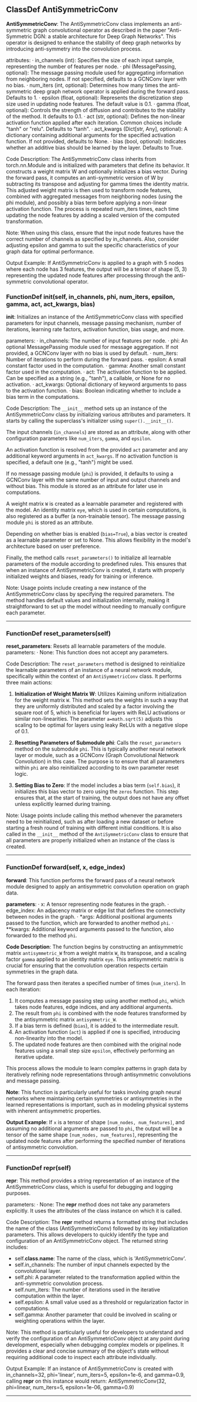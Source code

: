 ## ClassDef AntiSymmetricConv
**AntiSymmetricConv**: The AntiSymmetricConv class implements an anti-symmetric graph convolutional operator as described in the paper "Anti-Symmetric DGN: a stable architecture for Deep Graph Networks". This operator is designed to enhance the stability of deep graph networks by introducing anti-symmetry into the convolution process.

attributes:
· in_channels (int): Specifies the size of each input sample, representing the number of features per node.
· phi (MessagePassing, optional): The message passing module used for aggregating information from neighboring nodes. If not specified, defaults to a GCNConv layer with no bias.
· num_iters (int, optional): Determines how many times the anti-symmetric deep graph network operator is applied during the forward pass. Defaults to 1.
· epsilon (float, optional): Represents the discretization step size used in updating node features. The default value is 0.1.
· gamma (float, optional): Controls the strength of diffusion and contributes to the stability of the method. It defaults to 0.1.
· act (str, optional): Defines the non-linear activation function applied after each iteration. Common choices include "tanh" or "relu". Defaults to "tanh".
· act_kwargs (Dict[str, Any], optional): A dictionary containing additional arguments for the specified activation function. If not provided, defaults to None.
· bias (bool, optional): Indicates whether an additive bias should be learned by the layer. Defaults to True.

Code Description: The AntiSymmetricConv class inherits from torch.nn.Module and is initialized with parameters that define its behavior. It constructs a weight matrix W and optionally initializes a bias vector. During the forward pass, it computes an anti-symmetric version of W by subtracting its transpose and adjusting for gamma times the identity matrix. This adjusted weight matrix is then used to transform node features, combined with aggregated messages from neighboring nodes (using the phi module), and possibly a bias term before applying a non-linear activation function. The process is repeated num_iters times, each time updating the node features by adding a scaled version of the computed transformation.

Note: When using this class, ensure that the input node features have the correct number of channels as specified by in_channels. Also, consider adjusting epsilon and gamma to suit the specific characteristics of your graph data for optimal performance.

Output Example: If AntiSymmetricConv is applied to a graph with 5 nodes where each node has 3 features, the output will be a tensor of shape (5, 3) representing the updated node features after processing through the anti-symmetric convolutional operator.
### FunctionDef __init__(self, in_channels, phi, num_iters, epsilon, gamma, act, act_kwargs, bias)
**__init__**: Initializes an instance of the AntiSymmetricConv class with specified parameters for input channels, message passing mechanism, number of iterations, learning rate factors, activation function, bias usage, and more.

parameters:
· in_channels: The number of input features per node.
· phi: An optional MessagePassing module used for message aggregation. If not provided, a GCNConv layer with no bias is used by default.
· num_iters: Number of iterations to perform during the forward pass.
· epsilon: A small constant factor used in the computation.
· gamma: Another small constant factor used in the computation.
· act: The activation function to be applied. Can be specified as a string (e.g., "tanh"), a callable, or None for no activation.
· act_kwargs: Optional dictionary of keyword arguments to pass to the activation function.
· bias: Boolean indicating whether to include a bias term in the computations.

Code Description: The `__init__` method sets up an instance of the AntiSymmetricConv class by initializing various attributes and parameters. It starts by calling the superclass's initializer using `super().__init__()`. 

The input channels (`in_channels`) are stored as an attribute, along with other configuration parameters like `num_iters`, `gamma`, and `epsilon`.

An activation function is resolved from the provided `act` parameter and any additional keyword arguments in `act_kwargs`. If no activation function is specified, a default one (e.g., "tanh") might be used.

If no message passing module (`phi`) is provided, it defaults to using a GCNConv layer with the same number of input and output channels and without bias. This module is stored as an attribute for later use in computations.

A weight matrix `W` is created as a learnable parameter and registered with the model. An identity matrix `eye`, which is used in certain computations, is also registered as a buffer (a non-trainable tensor). The message passing module `phi` is stored as an attribute.

Depending on whether bias is enabled (`bias=True`), a bias vector is created as a learnable parameter or set to None. This allows flexibility in the model's architecture based on user preference.

Finally, the method calls `reset_parameters()` to initialize all learnable parameters of the module according to predefined rules. This ensures that when an instance of AntiSymmetricConv is created, it starts with properly initialized weights and biases, ready for training or inference.

Note: Usage points include creating a new instance of the AntiSymmetricConv class by specifying the required parameters. The method handles default values and initialization internally, making it straightforward to set up the model without needing to manually configure each parameter.
***
### FunctionDef reset_parameters(self)
**reset_parameters**: Resets all learnable parameters of the module.
parameters:
· None: This function does not accept any parameters.

Code Description: The `reset_parameters` method is designed to reinitialize the learnable parameters of an instance of a neural network module, specifically within the context of an `AntiSymmetricConv` class. It performs three main actions:

1. **Initialization of Weight Matrix W**: Utilizes Kaiming uniform initialization for the weight matrix `W`. This method sets the weights in such a way that they are uniformly distributed and scaled by a factor involving the square root of 5, which is beneficial for layers with ReLU activations or similar non-linearities. The parameter `a=math.sqrt(5)` adjusts this scaling to be optimal for layers using leaky ReLUs with a negative slope of 0.1.

2. **Resetting Parameters of Submodule phi**: Calls the `reset_parameters` method on the submodule `phi`. This is typically another neural network layer or module, such as a GCNConv (Graph Convolutional Network Convolution) in this case. The purpose is to ensure that all parameters within `phi` are also reinitialized according to its own parameter reset logic.

3. **Setting Bias to Zero**: If the model includes a bias term (`self.bias`), it initializes this bias vector to zero using the `zeros` function. This step ensures that, at the start of training, the output does not have any offset unless explicitly learned during training.

Note: Usage points include calling this method whenever the parameters need to be reinitialized, such as after loading a new dataset or before starting a fresh round of training with different initial conditions. It is also called in the `__init__` method of the `AntiSymmetricConv` class to ensure that all parameters are properly initialized when an instance of the class is created.
***
### FunctionDef forward(self, x, edge_index)
**forward**: This function performs the forward pass of a neural network module designed to apply an antisymmetric convolution operation on graph data.

**parameters**:
· x: A tensor representing node features in the graph.
· edge_index: An adjacency matrix or edge list that defines the connectivity between nodes in the graph.
· *args: Additional positional arguments passed to the function, which are forwarded to another method `phi`.
· **kwargs: Additional keyword arguments passed to the function, also forwarded to the method `phi`.

**Code Description**: The function begins by constructing an antisymmetric matrix `antisymmetric_W` from a weight matrix `W`, its transpose, and a scaling factor `gamma` applied to an identity matrix `eye`. This antisymmetric matrix is crucial for ensuring that the convolution operation respects certain symmetries in the graph data.

The forward pass then iterates a specified number of times (`num_iters`). In each iteration:
1. It computes a message passing step using another method `phi`, which takes node features, edge indices, and any additional arguments.
2. The result from `phi` is combined with the node features transformed by the antisymmetric matrix `antisymmetric_W`.
3. If a bias term is defined (`bias`), it is added to the intermediate result.
4. An activation function (`act`) is applied if one is specified, introducing non-linearity into the model.
5. The updated node features are then combined with the original node features using a small step size `epsilon`, effectively performing an iterative update.

This process allows the module to learn complex patterns in graph data by iteratively refining node representations through antisymmetric convolutions and message passing.

**Note**: This function is particularly useful for tasks involving graph neural networks where maintaining certain symmetries or antisymmetries in the learned representations is important, such as in modeling physical systems with inherent antisymmetric properties.

**Output Example**: If `x` is a tensor of shape `[num_nodes, num_features]`, and assuming no additional arguments are passed to `phi`, the output will be a tensor of the same shape `[num_nodes, num_features]`, representing the updated node features after performing the specified number of iterations of antisymmetric convolution.
***
### FunctionDef __repr__(self)
**__repr__**: This method provides a string representation of an instance of the AntiSymmetricConv class, which is useful for debugging and logging purposes.

parameters:
· None: The __repr__ method does not take any parameters explicitly. It uses the attributes of the class instance on which it is called.

Code Description: The __repr__ method returns a formatted string that includes the name of the class (AntiSymmetricConv) followed by its key initialization parameters. This allows developers to quickly identify the type and configuration of an AntiSymmetricConv object. The returned string includes:
- self.__class__.__name__: The name of the class, which is 'AntiSymmetricConv'.
- self.in_channels: The number of input channels expected by the convolutional layer.
- self.phi: A parameter related to the transformation applied within the anti-symmetric convolution process.
- self.num_iters: The number of iterations used in the iterative computation within the layer.
- self.epsilon: A small value used as a threshold or regularization factor in computations.
- self.gamma: Another parameter that could be involved in scaling or weighting operations within the layer.

Note: This method is particularly useful for developers to understand and verify the configuration of an AntiSymmetricConv object at any point during development, especially when debugging complex models or pipelines. It provides a clear and concise summary of the object's state without requiring additional code to inspect each attribute individually.

Output Example: If an instance of AntiSymmetricConv is created with in_channels=32, phi='linear', num_iters=5, epsilon=1e-6, and gamma=0.9, calling __repr__ on this instance would return:
AntiSymmetricConv(32, phi=linear, num_iters=5, epsilon=1e-06, gamma=0.9)
***
